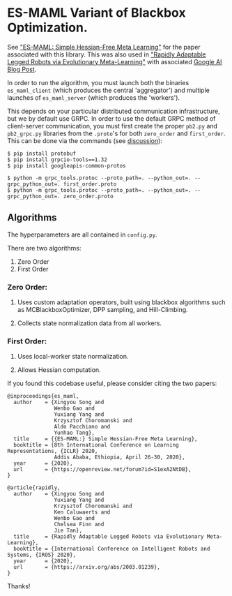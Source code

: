 # ES-MAML Variant of Blackbox Optimization.

See ["ES-MAML: Simple Hessian-Free Meta Learning"](https://arxiv.org/abs/1910.01215) for the paper associated with this library. This was also used in ["Rapidly Adaptable Legged Robots via Evolutionary Meta-Learning"](https://arxiv.org/abs/2003.01239) with associated [Google AI Blog Post](https://ai.googleblog.com/2020/04/exploring-evolutionary-meta-learning-in.html).

In order to run the algorithm, you must launch both the binaries `es_maml_client` (which produces the central 'aggregator') and multiple launches of `es_maml_server` (which produces the 'workers').

This depends on your particular distributed communication infrastructure, but we by default use GRPC. In order to use the default GRPC method of client-server communication, you must first create the proper `pb2.py` and `pb2_grpc.py` libraries from the `.proto`'s for both `zero_order` and `first_order`. This can be done via the commands (see [discussion](https://github.com/google-research/google-research/issues/499)):

```
$ pip install protobuf
$ pip install grpcio-tools==1.32
$ pip install googleapis-common-protos

$ python -m grpc_tools.protoc --proto_path=. --python_out=. --grpc_python_out=. first_order.proto
$ python -m grpc_tools.protoc --proto_path=. --python_out=. --grpc_python_out=. zero_order.proto
```

## Algorithms

The hyperparameters are all contained in `config.py`.

There are two algorithms:

1.  Zero Order
2.  First Order

### Zero Order:

1. Uses custom adaptation operators, built using blackbox algorithms such as MCBlackboxOptimizer, DPP sampling, and Hill-Climbing.

2. Collects state normalization data from all workers.

### First Order:

1.  Uses local-worker state normalization.

2.  Allows Hessian computation.

If you found this codebase useful, please consider citing the two papers:

```
@inproceedings{es_maml,
  author    = {Xingyou Song and
               Wenbo Gao and
               Yuxiang Yang and
               Krzysztof Choromanski and
               Aldo Pacchiano and
               Yunhao Tang},
  title     = {{ES-MAML:} Simple Hessian-Free Meta Learning},
  booktitle = {8th International Conference on Learning Representations, {ICLR} 2020,
               Addis Ababa, Ethiopia, April 26-30, 2020},
  year      = {2020},
  url       = {https://openreview.net/forum?id=S1exA2NtDB},
}

@article{rapidly,
  author    = {Xingyou Song and
               Yuxiang Yang and
               Krzysztof Choromanski and
               Ken Caluwaerts and
               Wenbo Gao and
               Chelsea Finn and
               Jie Tan},
  title     = {Rapidly Adaptable Legged Robots via Evolutionary Meta-Learning},
  booktitle = {International Conference on Intelligent Robots and Systems, {IROS} 2020},
  year      = {2020},
  url       = {https://arxiv.org/abs/2003.01239},
}

```
Thanks!
